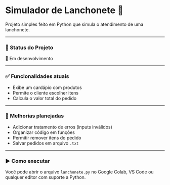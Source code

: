 # Simulador de Lanchonete 🍔

Projeto simples feito em Python que simula o atendimento de uma lanchonete.

---

### 📌 Status do Projeto
🚧 Em desenvolvimento

---

### ✅ Funcionalidades atuais
- Exibe um cardápio com produtos
- Permite o cliente escolher itens
- Calcula o valor total do pedido

---

### 🔧 Melhorias planejadas
- Adicionar tratamento de erros (inputs inválidos)
- Organizar código em funções
- Permitir remover itens do pedido
- Salvar pedidos em arquivo `.txt`

---

### ▶️ Como executar

Você pode abrir o arquivo `lanchonete.py` no Google Colab, VS Code ou qualquer editor com suporte a Python.
